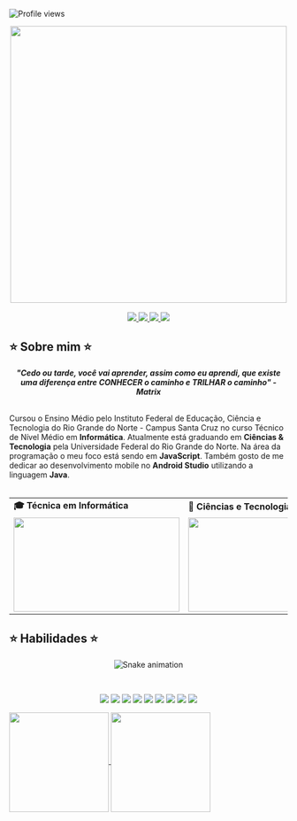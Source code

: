 ![Profile views](https://gpvc.arturio.dev/wwwmisla)

<div align="center">
  <a href="https://github.com/wwwmisla">
    <img src="welcomet.gif" width="500">
  </a>
</div>
<br>
<div align="center">
  <a href="https://github.com/wwwmisla" target="_blank">
    <img src="https://img.shields.io/badge/GitHub-100000?style=for-the-badge&logo=github&logoColor=white" target="_blank">
  </a>
  <a href = "mailto:wwwmisla144@gmail.com">
    <img src="https://img.shields.io/badge/Gmail-D14836?style=for-the-badge&logo=gmail&logoColor=white">
  </a>
  <a href="https://www.linkedin.com/in/misla-wislaine-514848220/" target="_blank">
    <img src="https://img.shields.io/badge/-LinkedIn-%230077B5?style=for-the-badge&logo=linkedin&logoColor=white" target="_blank">
  </a>
  <a href="https://instagram.com/wwwmisla" target="_blank">
    <img src="https://img.shields.io/badge/-Instagram-%23E4405F?style=for-the-badge&logo=instagram&logoColor=white" target="_blank">
  </a>
</div>

## ⭐️ Sobre mim ⭐️
<div align='center'>
  <b><i>"Cedo ou tarde, você vai aprender, assim como eu aprendi, que existe uma diferença entre CONHECER o caminho e TRILHAR o caminho" - Matrix</i></b>
</div><br>

Cursou o Ensino Médio pelo Instituto Federal de Educação, Ciência e Tecnologia do Rio Grande do Norte - Campus Santa Cruz no curso Técnico de Nível Médio em <b>Informática</b>. Atualmente está graduando em <b>Ciências & Tecnologia</b> pela Universidade Federal do Rio Grande do Norte. Na área da programação o meu foco está sendo em <b>JavaScript</b>. Também gosto de me dedicar ao desenvolvimento mobile no <b>Android Studio</b> utilizando a linguagem <b>Java</b>.
<br><br>

<div align="center">
  <table>
    <tr>
      <td>
        <b>🎓 Técnica em Informática</b>
      </td>
      <td>
        <b>📝 Ciências e Tecnologia</b>
      </td>
    </tr>
    <tr>
      <td>
        <img src="https://media.tenor.com/AkHorwbNAPIAAAAM/graduation-tossing-caps.gif" width="300px" height="170px">
      </td>
      <td>
          <img src="https://thumbs.gfycat.com/BleakHeartyGroundhog-size_restricted.gif" width="300px" height="170px">
      </td>
    </tr>
  </table>
</div>

## ⭐️ Habilidades ⭐️
<div align="center">

  ![Snake animation](https://github.com/devemdobro/devemdobro/blob/output/github-contribution-grid-snake.svg)
  
  <br>

  <a href="https://img.shields.io/badge/-HTML-05122A?style=flat&logo=html5" target="_blank"><img src="https://img.shields.io/badge/-HTML-05122A?style=flat&logo=html5"></a>
  <a href="https://img.shields.io/badge/-CSS-05122A?style=flat&logo=css3" target="_blank"><img src="https://img.shields.io/badge/-CSS-05122A?style=flat&logo=css3"></a>
  <a href="https://img.shields.io/badge/-Android%20Studio-05122A?style=flat&logo=androidstudio" target="_blank"><img src="https://img.shields.io/badge/-Android%20Studio-05122A?style=flat&logo=androidstudio"></a>
    <a href="https://img.shields.io/badge/-C-05122A?style=flat&logo=c" target="_blank"><img src="https://img.shields.io/badge/-C-05122A?style=flat&logo=c"></a>
  <a href="https://img.shields.io/badge/-C++-05122A?style=flat&logo=cplusplus" target="_blank"><img src="https://img.shields.io/badge/-C++-05122A?style=flat&logo=cplusplus"></a>
  <a href="https://img.shields.io/badge/-Arduino-05122A?style=flat&logo=arduino" target="_blank"><img src="https://img.shields.io/badge/-Arduino-05122A?style=flat&logo=arduino"></a>
  <a href="https://img.shields.io/badge/-Php-05122A?style=flat&logo=php" target="_blank"><img src="https://img.shields.io/badge/-Php-05122A?style=flat&logo=php"></a>
  <a href="https://img.shields.io/badge/-JavaScript-05122A?style=flat&logo=javascript" target="_blank"><img src="https://img.shields.io/badge/-JavaScript-05122A?style=flat&logo=javascript"></a>
  <a href="https://img.shields.io/badge/-Java-05122A?style=flat&logo=java" target="_blank"><img src="https://img.shields.io/badge/-Java-05122A?style=flat&logo=java"></a>
  
</div>
  
<div style="display: inline_block">
   <a href="https://github.com/wwwmisla">
   <img align="center" height="180em" src="https://github-readme-stats.vercel.app/api?username=wwwmisla&show_icons=true&theme=tokyonight&include_all_commits=true&count_private=true"/>
   <img align="center" height="180em" src="https://github-readme-stats.vercel.app/api/top-langs/?username=wwwmisla&layout=compact&langs_count=6&theme=tokyonight"/>
   
</div>
